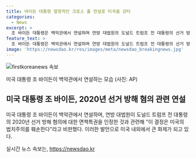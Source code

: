 ```yaml
---
title: 바이든 대통령 열정적인 크로스 홀 연설로 미국을 강타
categories:
  - News
excerpt: >
  조 바이든 대통령은 백악관에서 연설하며 연방 대법원의 도널드 트럼프 전 대통령의 선거 방해 혐의에 대한 면책특권 부분적 승인을 비판했다. 이에 대한 논란이 예상된다.
feature_text: >
  조 바이든 대통령은 백악관에서 연설하며 연방 대법원의 도널드 트럼프 전 대통령의 선거 방해 혐의에 대한 면책특권 부분적 승인을 비판했다. 이에 대한 논란이 예상된다.
image: 'https://newsdao.kr/res/images/meta/newsdao_breakingnews.jpg'
---
```


<p><img src="https://newsdao.kr/res/images/meta/newsdao_breakingnews.jpg" alt="firstkoreanews 속보" /></p>

<p>미국 대통령 조 바이든이 백악관에서 연설하는 모습 (사진: AP)</p>

<h2 data-ke-size="size26">미국 대통령 조 바이든, 2020년 선거 방해 혐의 관련 연설</h2>

<p>미국 대통령 조 바이든이 백악관에서 연설하며, 연방 대법원이 도널드 트럼프 전 대통령의 2020년 선거 방해 혐의에 대한 면책특권을 인정한 것과 관련해 "이 결정은 미국의 법치주의를 훼손한다"라고 비판했다. 이러한 발언으로 미국 내외에서 큰 화제가 되고 있다.</p>
실시간 뉴스 속보는, <a href="https://newsdao.kr" rel="dofollow">https://newsdao.kr</a>


